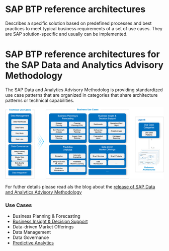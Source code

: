 # SAP BTP reference architectures

Describes a specific solution based on predefined processes and best practices to meet typical business requirements of a set of use cases. They are SAP solution-specific and usually can be implemented.

# SAP BTP reference architectures for the SAP Data and Analytics Advisory Methodology

The SAP Data and Analytics Advisory Methodolog is providing standardized use case patterns that are organized in categories that share architecture patterns or technical capabilities.

![](/data-analytics/images/use_cases.png)

For futher details please read als the blog about the [release of SAP Data and Analytics Advisory Methodology](https://blogs.sap.com/2023/03/15/release-of-sap-data-and-analytics-advisory-methodology/)

### Use Cases

- Business Planning & Forecasting
- [Business Insight & Decision Support](business-insight-and-decision-support/README.md)
- Data-driven Market Offerings
- Data Management
- Data Governance
- [Predictive Analytics](predictive-analytics/README.md)